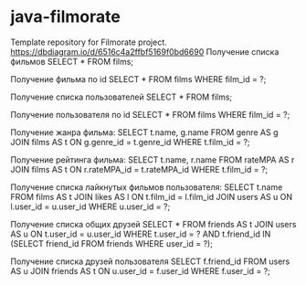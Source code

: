 # java-filmorate
Template repository for Filmorate project.
https://dbdiagram.io/d/6516c4a2ffbf5169f0bd6690
Получение списка фильмов
SELECT *
FROM films;

Получение фильма по id
SELECT *
FROM films
WHERE film_id = ?;

Получение списка пользователей
SELECT *
FROM films;

Получение пользователя по id
SELECT *
FROM films
WHERE film_id = ?;


Получение жанра фильма:
SELECT t.name,
g.name
FROM genre AS g
JOIN films AS t ON g.genre_id = t.genre_id
WHERE t.film_id = ?;


Получение рейтинга фильма:
SELECT t.name,
r.name
FROM rateMPA AS r
JOIN films AS t ON r.rateMPA_id = t.rateMPA_id
WHERE t.film_id = ?;


Получение списка лайкнутых фильмов пользователя:
SELECT t.name
FROM films AS t
JOIN likes AS l ON t.film_id = l.film_id
JOIN users AS u ON l.user_id = u.user_id
WHERE u.user_id = ?;


Получение списка общих друзей
SELECT *
FROM friends AS t
JOIN users AS u ON t.user_id = u.user_id
WHERE t.user_id = ? 
AND t.friend_id IN (SELECT friend_id
FROM friends
WHERE user_id = ?);

Получение списка друзей пользователя
SELECT f.friend_id
FROM users AS u
JOIN friends AS t ON u.user_id = f.user_id
WHERE f.user_id = ?;

